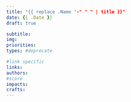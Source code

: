 ```yaml
---
title: "{{ replace .Name "-" " " | title }}"
date: {{ .Date }}
draft: true

subtitle:
img:
priorities:
types: #deprecate

#link specific
links:
authors:
#score
impacts:
crafts:
---
```

